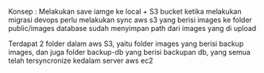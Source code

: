 Konsep :
Melakukan save iamge ke local + S3 bucket
ketika melakukan migrasi devops perlu melakukan sync aws s3 yang berisi images ke folder public/images
database sudah menyimpan path dari images yang di upload

Terdapat 2 folder dalam aws S3, yaitu folder images yang berisi backup images, dan juga folder backup-db yang berisi backupan db, yang semua telah tersyncronize kedalam server aws ec2
